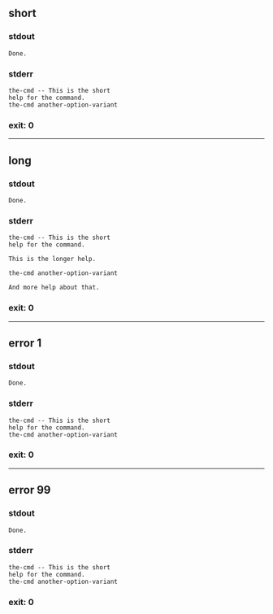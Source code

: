 ## short

### stdout
```
Done.
```

### stderr
```
the-cmd -- This is the short
help for the command.
the-cmd another-option-variant
```

### exit: 0

- - - - - - - - - -

## long

### stdout
```
Done.
```

### stderr
```
the-cmd -- This is the short
help for the command.

This is the longer help.

the-cmd another-option-variant

And more help about that.
```

### exit: 0

- - - - - - - - - -

## error 1

### stdout
```
Done.
```

### stderr
```
the-cmd -- This is the short
help for the command.
the-cmd another-option-variant
```

### exit: 0

- - - - - - - - - -

## error 99

### stdout
```
Done.
```

### stderr
```
the-cmd -- This is the short
help for the command.
the-cmd another-option-variant
```

### exit: 0

